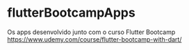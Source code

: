 # flutterBootcampApps
Os apps desenvolvido junto com o curso Flutter Bootcamp
https://www.udemy.com/course/flutter-bootcamp-with-dart/

